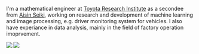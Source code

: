 I'm a mathematical engineer at [Toyota Research Institute](https://www.tri.global/) as a secondee from [Aisin Seiki](https://www.aisin.com/),
working on research and development of machine learning and image processing, e.g. driver monitoring system for vehicles.
I also have experiance in data analysis, mainly in the field of factory operation imoprvement.

<a href="">
  <img align="left" src="https://github-readme-stats.vercel.app/api?username=tiskw&show_icons=true&hide=issues,contribs&hide_border=True" />
</a>
<a href="">
  <img align="left" src="https://github-readme-stats.vercel.app/api/top-langs/?username=tiskw&hide_border=True&langs_count=4&exclude_repo=tiskw.github.io" />
</a>
